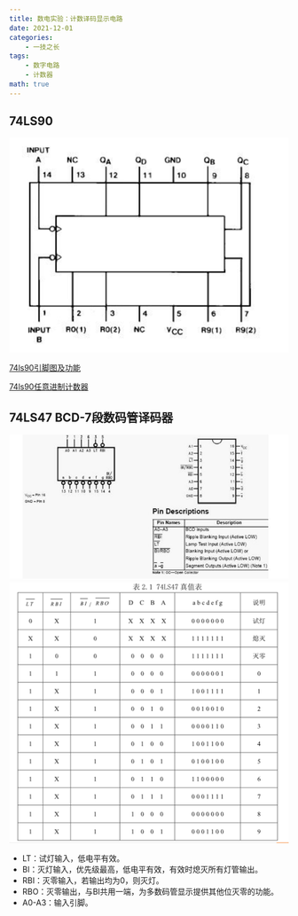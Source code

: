 ```yaml
---
title: 数电实验：计数译码显示电路
date: 2021-12-01
categories:
    - 一技之长
tags:
    - 数字电路
    - 计数器
math: true
---
```


## 74LS90

![](1.png)

[74ls90引脚图及功能](http://www.createstar.net/english/news/10/590.html)

[74ls90任意进制计数器](https://www.docin.com/p-1172492147.html)

## 74LS47 BCD-7段数码管译码器
![](3.jpg)
![](2.png)
- LT：试灯输入，低电平有效。
- BI：灭灯输入，优先级最高，低电平有效，有效时熄灭所有灯管输出。
- RBI：灭零输入，若输出均为0，则灭灯。
- RBO：灭零输出，与BI共用一端，为多数码管显示提供其他位灭零的功能。
- A0-A3：输入引脚。